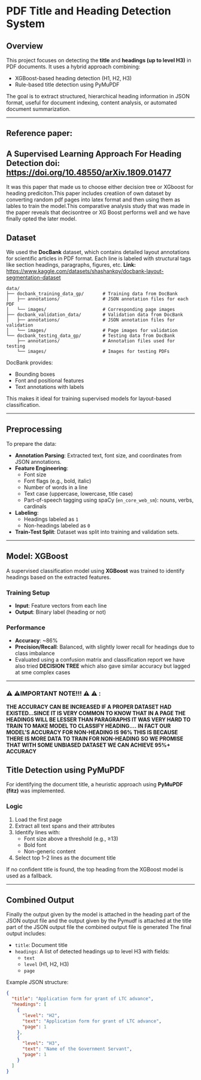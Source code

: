 # PDF Title and Heading Detection System

## Overview

This project focuses on detecting the **title** and **headings (up to level H3)** in PDF documents. It uses a hybrid approach combining:

- XGBoost-based heading detection (H1, H2, H3)
- Rule-based title detection using PyMuPDF

The goal is to extract structured, hierarchical heading information in JSON format, useful for document indexing, content analysis, or automated document summarization.

---
## Reference paper:
A Supervised Learning Approach For Heading Detection **doi:** https://doi.org/10.48550/arXiv.1809.01477
---
It was this paper that made us to choose either decision tree or XGboost for heading prediciton.This paper includes creatiion of own dataset by converting random pdf pages into latex format and then using them as lables to train the model.This comparative analysis study that was made in the paper reveals that decisontree or XG Boost performs well and we have finally opted the later model.

## Dataset

We used the **DocBank** dataset, which contains detailed layout annotations for scientific articles in PDF format. Each line is labeled with structural tags like section headings, paragraphs, figures, etc.
**Link:** https://www.kaggle.com/datasets/shashankpy/docbank-layout-segmentation-dataset
```
data/
├── docbank_training_data_gp/       # Training data from DocBank
│   ├── annotations/                # JSON annotation files for each PDF
│   └── images/                     # Corresponding page images
├── docbank_validation_data/        # Validation data from DocBank
│   ├── annotations/                # JSON annotation files for validation
│   └── images/                     # Page images for validation
└── docbank_testing_data_gp/        # Testing data from DocBank
    ├── annotations/                # Annotation files used for testing
    └── images/                     # Images for testing PDFs
```
DocBank provides:

- Bounding boxes
- Font and positional features
- Text annotations with labels

This makes it ideal for training supervised models for layout-based classification.

---

## Preprocessing

To prepare the data:

- **Annotation Parsing**: Extracted text, font size, and coordinates from JSON annotations.
- **Feature Engineering**:
  - Font size
  - Font flags (e.g., bold, italic)
  - Number of words in a line
  - Text case (uppercase, lowercase, title case)
  - Part-of-speech tagging using spaCy (`en_core_web_sm`): nouns, verbs, cardinals
- **Labeling**:
  - Headings labeled as `1`
  - Non-headings labeled as `0`
- **Train-Test Split**: Dataset was split into training and validation sets.

---

## Model: XGBoost

A supervised classification model using **XGBoost** was trained to identify headings based on the extracted features.

### Training Setup

- **Input**: Feature vectors from each line
- **Output**: Binary label (heading or not)

### Performance

- **Accuracy**: ~86%
- **Precision/Recall**: Balanced, with slightly lower recall for headings due to class imbalance
- Evaluated using a confusion matrix and classification report
we have also tried **DECISION TREE** which also gave similar accuracy but lagged at sme complex cases 
---
###  ⚠️ ⚠️IMPORTANT NOTE!!! ⚠️ ⚠️ :
**THE ACCURACY CAN BE INCREASED IF A PROPER DATASET HAD EXISTED...SINCE IT IS VERY COMMON TO KNOW THAT IN A PAGE THE HEADINGS WILL BE LESSER THAN PARAGRAPHS IT WAS VERY HARD TO TRAIN TO MAKE MODEL TO CLASSIFY HEADING....**
**IN FACT OUR MODEL'S ACCURACY FOR NON-HEADING IS 96% THIS IS BECAUSE THERE IS MORE DATA TO TRAIN FOR NON-HEADING**
**SO WE PROMISE THAT WITH SOME UNBIASED DATASET WE CAN ACHIEVE 95%+ ACCURACY**
## Title Detection using PyMuPDF

For identifying the document title, a heuristic approach using **PyMuPDF (fitz)** was implemented.

### Logic

1. Load the first page
2. Extract all text spans and their attributes
3. Identify lines with:
   - Font size above a threshold (e.g., ≥13)
   - Bold font
   - Non-generic content
4. Select top 1–2 lines as the document title

If no confident title is found, the top heading from the XGBoost model is used as a fallback.

---

## Combined Output
Finally the output given by the model is attached in the heading part of the JSON output file and the output given by the Pymudf is attached at the title part of the JSON output file the combined output file is generated
The final output includes:

- `title`: Document title
- `headings`: A list of detected headings up to level H3 with fields:
  - `text`
  - `level` (H1, H2, H3)
  - `page`

Example JSON structure:

```json
{
  "title": "Application form for grant of LTC advance",
  "headings": [
    {
      "level": "H2",
      "text": "Application form for grant of LTC advance",
      "page": 1
    },
    {
      "level": "H3",
      "text": "Name of the Government Servant",
      "page": 1
    }
  ]
}
```


